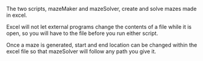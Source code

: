 The two scripts, mazeMaker and mazeSolver, create and solve mazes made in excel.

Excel will not let external programs change the contents of a file while it is open, so you will have to the file before you run either script.

Once a maze is generated, start and end location can be changed within the excel file so that mazeSolver will follow any path you give it.
